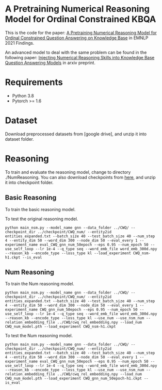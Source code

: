 A Pretraining Numerical Reasoning Model for Ordinal Constrained KBQA 
====
This is the code for the paper:
    [A Pretraining Numerical Reasoning Model for Ordinal Constrained
Question Answering on Knowledge Base](https://aclanthology.org/2021.findings-emnlp.159/) in EMNLP 2021 Findings.

An advanced model to deal with the same problem can be found in the following paper: 
    [Injecting Numerical Reasoning Skills into Knowledge Base Question Answering Models](https://arxiv.org/abs/2112.06109) in arxiv preprint.

Requirements
===
- Python 3.8
- Pytorch >= 1.6

Dataset
===
Download preprocessed datasets from [google drive], and unzip it into dataset folder.

Reasoning
===
To train and evaluate the reasoning model, change to directory ./NumReasoning. You can also download checkpoints from [here](https://drive.google.com/drive/folders/1jFcV1vj6wbAVuIOMyjgULZNkLBXjmDPa?usp=sharing), and unzip it into checkpoint folder.


Basic Reasoning
---

To train the basic reasoning model.

To test the original reasoning model.

    python main_nsm.py --model_name gnn --data_folder ../CWQ/ --checkpoint_dir ../checkpoint/CWQ_num/ --entity2id entities_expanded.txt --batch_size 40 --test_batch_size 40 --num_step 4 --entity_dim 50 --word_dim 300 --node_dim 50 --eval_every 1 --experiment_name eval_CWQ_gnn_num_50epoch --eps 0.95 --num_epoch 50 --use_self_loop --lr 1e-4 --q_type seq --word_emb_file word_emb_300d.npy --reason_kb --encode_type --loss_type kl --load_experiment CWQ_nsm-h1.ckpt --is_eval

Num Reasoning
---

To train the Num reasoning model.

    python main_nsm.py --model_name gnn --data_folder ../CWQ/ --checkpoint_dir ../checkpoint/CWQ_num/ --entity2id entities_expanded.txt --batch_size 40 --test_batch_size 40 --num_step 4 --entity_dim 50 --word_dim 300 --node_dim 50 --eval_every 1 --experiment_name CWQ_gnn_num_50epoch --eps 0.95 --num_epoch 50 --use_self_loop --lr 1e-4 --q_type seq --word_emb_file word_emb_300d.npy --reason_kb --encode_type --loss_type kl --use_num --use_nsm_num --relation_embedding_file ../CWQ/cwq_rel_embedding.npy --load_num CWQ_num_model.pth --load_experiment CWQ_nsm-h1.ckpt

To test the Num reasoning model.

    python main_nsm.py --model_name gnn --data_folder ../CWQ/ --checkpoint_dir ../checkpoint/CWQ_num/ --entity2id entities_expanded.txt --batch_size 40 --test_batch_size 40 --num_step 4 --entity_dim 50 --word_dim 300 --node_dim 50 --eval_every 1 --experiment_name eval_CWQ_gnn_num_50epoch --eps 0.95 --num_epoch 50 --use_self_loop --lr 1e-4 --q_type seq --word_emb_file word_emb_300d.npy --reason_kb --encode_type --loss_type kl --use_num --use_nsm_num --relation_embedding_file ../CWQ/cwq_rel_embedding.npy --load_num CWQ_num_model.pth --load_experiment CWQ_gnn_num_50epoch-h1.ckpt --is_eval 
